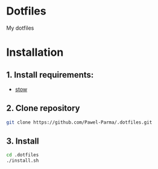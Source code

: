 # Dotfiles
My dotfiles


# Installation
## 1. Install requirements:
- [stow](https://www.gnu.org/savannah-checkouts/gnu/stow/stow.html)

## 2. Clone repository 
```sh
git clone https://github.com/Pawel-Parma/.dotfiles.git
```

## 3. Install 
```sh
cd .dotfiles
./install.sh
```


